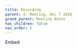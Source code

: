```yaml
---
title: Recording
parent: 4. Meeting, Dec 7 2020
grand_parent: Meeting Notes
has_children: false
nav_order: 2
---
```


Embed